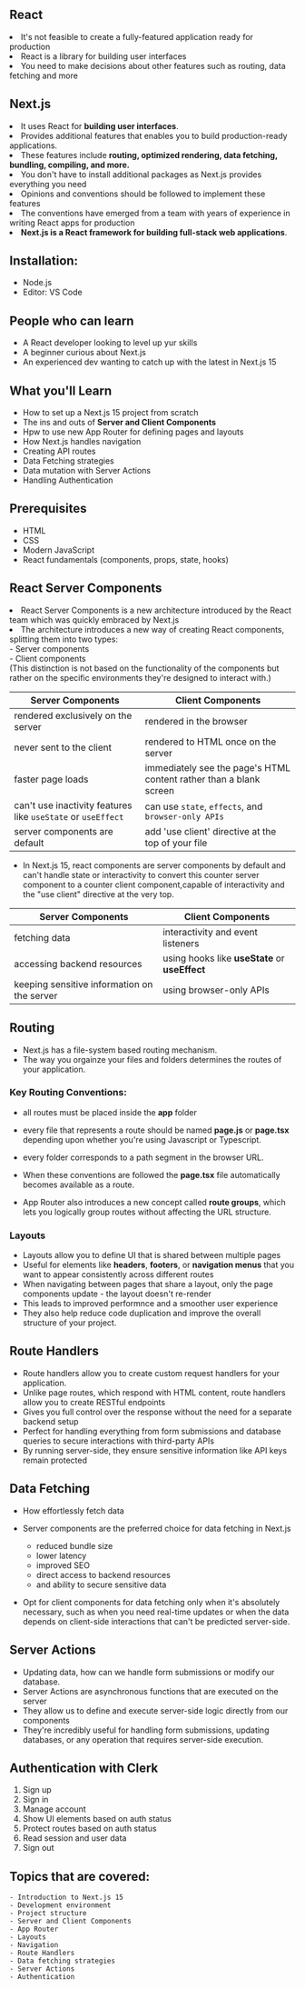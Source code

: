 ## React
<li>It's not feasible to create a fully-featured application ready for production</li>
<li>React is a library for building user interfaces</li>
<li>You need to make decisions about other features such as routing, data fetching and more</li>

## Next.js
<li>It uses React for <strong>building user interfaces</strong>.</li>
<li>Provides additional features that enables you to build production-ready applications.</li>
<li>These features include <strong>routing, optimized rendering, data fetching, bundling, compiling, and more.</strong></li>
<li>You don't have to install additional packages as Next.js provides everything you need</li>
<li>Opinions and conventions should be followed to implement these features</li>
<li>The conventions have emerged from a team with years of experience in writing React apps for production</li>
<li><strong>Next.js is a React framework for building full-stack web applications</strong>.</li>

## Installation:

- Node.js
- Editor: VS Code 

## People who can learn

- A React developer looking to level up yur skills
- A beginner curious about Next.js
- An experienced dev wanting to catch up with the latest in Next.js 15

## What you'll Learn

- How to set up a Next.js 15 project from scratch
- The ins and outs of <strong>Server and Client Components</strong>
- Hpw to use new App Router for defining pages and layouts
- How Next.js handles navigation
- Creating API routes 
- Data Fetching strategies
- Data mutation with Server Actions
- Handling Authentication

## Prerequisites

- HTML
- CSS
- Modern JavaScript
- React fundamentals (components, props, state, hooks)


## React Server Components

<li>React Server Components is a new architecture introduced by the React team which was quickly embraced by Next.js</li>
<li>The architecture introduces a new way of creating React components, splitting them into two types:</li>
- Server components <br>
- Client components <br>
(This distinction is not based on the functionality of the components but rather on the specific environments they're designed to interact with.)<br>

| Server Components | Client Components |
|---------|--------| 
| rendered exclusively on the server | rendered in the browser | 
| never sent to the client | rendered to HTML once on the server | 
| faster page loads | immediately see the page's HTML content rather than a blank screen |
| can't use inactivity features like <code>useState</code> or <code>useEffect</code> | can use <code>state</code>, <code>effects</code>, and <code>browser-only APIs</code> |
| server components are default | add 'use client' directive at the top of your file |

- In Next.js 15, react components are server components by default and can't handle state or interactivity to convert this counter server component to a counter client component,capable of  interactivity and the "use client" directive at the very top.

| Server Components | Client Components |
|--------------|--------------|
| fetching data | interactivity and event listeners |
| accessing backend resources | using hooks like <strong>useState</strong> or <strong>useEffect</strong> |
| keeping sensitive information on the server| using browser-only APIs |

## Routing 

- Next.js has a file-system based routing mechanism.
- The way you orgainze your files and folders determines the routes of your application.

### Key Routing Conventions:
- all routes must be placed inside the <strong>app</strong> folder
- every file that represents a route should be named <strong>page.js</strong> or <strong>page.tsx</strong> depending upon whether you're using Javascript or Typescript.
- every folder corresponds to a path segment in the browser URL.
- When these conventions are followed the <strong>page.tsx</strong> file automatically becomes available as a route.

- App Router also introduces a new concept called <strong>route groups</strong>, which lets you logically group routes without affecting the URL structure.
<!-- - Structure to create a route group in the app folder -->
### Layouts
- Layouts allow you to define UI that is shared between multiple pages
- Useful for elements like <strong>headers</strong>, <strong>footers</strong>, or <strong>navigation menus</strong> that you want to appear consistently across different routes
- When navigating between pages that share a layout, only the page components update - the layout doesn't re-render 
- This leads to improved performnce and a smoother user experience
- They also help reduce code duplication and improve the overall structure of your project.

## Route Handlers
- Route handlers allow you to create custom request handlers for your application.
- Unlike page routes, which respond with HTML content, route handlers allow you to create RESTful endpoints 
- Gives you full control over the response without the need for a separate backend setup
- Perfect for handling everything from form submissions and database queries to secure interactions with third-party APIs
- By running server-side, they ensure sensitive information like API keys remain protected

## Data Fetching
- How effortlessly fetch data 
- Server components are the preferred choice for data fetching in Next.js
  - reduced bundle size 
  - lower latency
  - improved SEO
  - direct access to backend resources
  - and ability to secure sensitive data

- Opt for client components for data fetching only when it's absolutely necessary, such as when you need real-time updates or when the data depends on client-side interactions that can't be predicted server-side.

## Server Actions
- Updating data, how can we handle form submissions or modify our database.
- Server Actions are asynchronous functions that are executed on the server
- They allow us to define and execute server-side logic directly from our components
- They're incredibly useful for handling form submissions, updating databases, or any operation that requires server-side execution.

## Authentication with Clerk
1. Sign up
2. Sign in
3. Manage account
4. Show UI elements based on auth status
5. Protect routes based on auth status
6. Read session and user data
7. Sign out

## Topics that are covered:
    - Introduction to Next.js 15
    - Development environment
    - Project structure 
    - Server and Client Components
    - App Router
    - Layouts
    - Navigation
    - Route Handlers
    - Data fetching strategies
    - Server Actions
    - Authentication